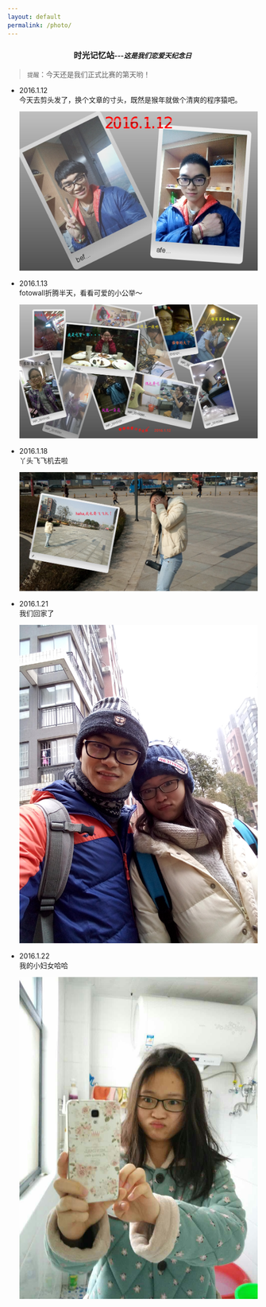 ```yaml
---
layout: default
permalink: /photo/
---
```


<center><h3>时光记忆站<i><small>---这是我们恋爱<span id=result2></span>天纪念日</small></i></h3></center>

>`提醒`：今天还是我们正式比赛的第<span id=result3></span>天哟！

- 2016.1.12   
今天去剪头发了，换个文章的寸头，既然是猴年就做个清爽的程序猿吧。

	<img src="/images/faxing.png">

- 2016.1.13   
fotowall折腾半天，看看可爱的小公举～

	<img src="/images/jing.png">

- 2016.1.18   
丫头飞飞机去啦

	<center><img src="/images/yaf.png">

- 2016.1.21   
我们回家了

	<center><img src="/images/home.jpg">

- 2016.1.22   
我的小妇女哈哈

	<center><img src="/images/funv.jpg">
